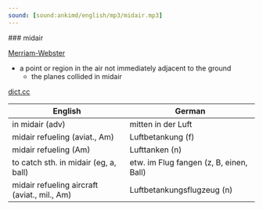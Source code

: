 ```yaml
---
sound: [sound:ankimd/english/mp3/midair.mp3]
---
```


\### midair

[Merriam-Webster](https://www.merriam-webster.com/dictionary/midair)

- a point or region in the air not immediately adjacent to the ground
    - the planes collided in midair

[dict.cc](https://www.dict.cc/midair)

| English        | German       |
| -------------- | ------------ |
| in midair (adv) | mitten in der Luft |
| midair refueling (aviat., Am) | Luftbetankung (f) |
| midair refueling (Am) | Lufttanken (n) |
| to catch sth. in midair (eg, a, ball) | etw. im Flug fangen (z, B, einen, Ball) |
| midair refueling aircraft (aviat., mil., Am) | Luftbetankungsflugzeug (n) |
